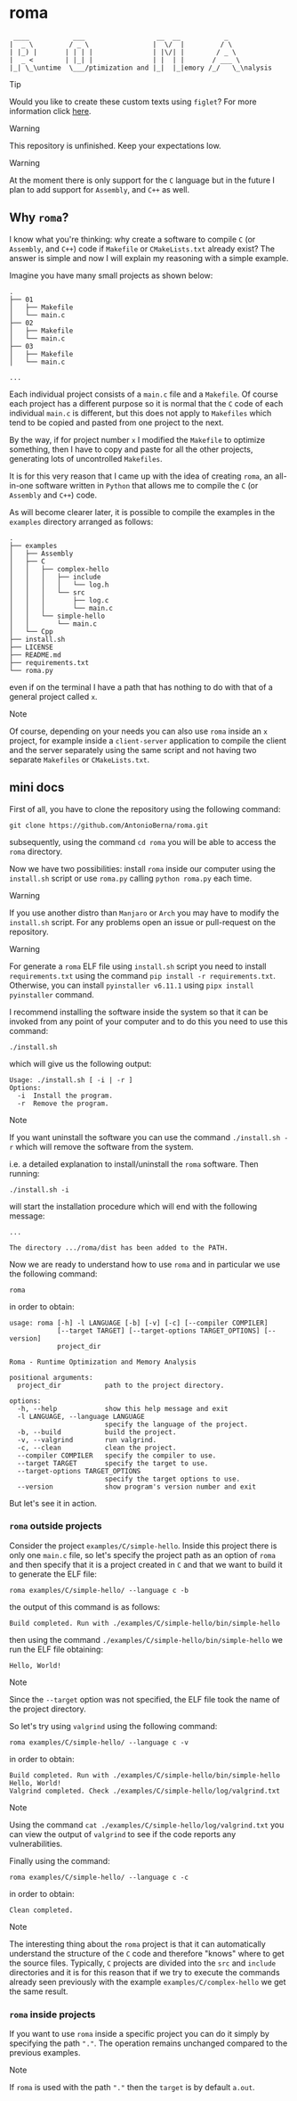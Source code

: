 # roma

```
 ____           ___                  __  __           _
|  _ \         / _ \                |  \/  |         / \ 
| |_) |       | | | |               | |\/| |        / _ \ 
|  _ <        | |_| |               | |  | |       / ___ \
|_| \_\untime  \___/ptimization and |_|  |_|emory /_/   \_\nalysis
```

> [!TIP]
> Would you like to create these custom texts using `figlet`? For more information click [here](https://github.com/AntonioBerna/maximus.git).

> [!WARNING]
> This repository is unfinished. Keep your expectations low.

> [!WARNING]
> At the moment there is only support for the `C` language but in the future I plan to add support for `Assembly`, and `C++` as well.

## Why `roma`?

I know what you're thinking: why create a software to compile `C` (or `Assembly`, and `C++`) code if `Makefile` or `CMakeLists.txt` already exist? The answer is simple and now I will explain my reasoning with a simple example.

Imagine you have many small projects as shown below:

```
.
├── 01
│   ├── Makefile
│   └── main.c
├── 02
│   ├── Makefile
│   └── main.c
├── 03
│   ├── Makefile
│   └── main.c

...
```

Each individual project consists of a `main.c` file and a `Makefile`. Of course each project has a different purpose so it is normal that the `C` code of each individual `main.c` is different, but this does not apply to `Makefiles` which tend to be copied and pasted from one project to the next.

By the way, if for project number `x` I modified the `Makefile` to optimize something, then I have to copy and paste for all the other projects, generating lots of uncontrolled `Makefiles`.

It is for this very reason that I came up with the idea of ​​creating `roma`, an all-in-one software written in `Python` that allows me to compile the `C` (or `Assembly` and `C++`) code.

As will become clearer later, it is possible to compile the examples in the `examples` directory arranged as follows:

```
.
├── examples
│   ├── Assembly
│   ├── C
│   │   ├── complex-hello
│   │   │   ├── include
│   │   │   │   └── log.h
│   │   │   └── src
│   │   │       ├── log.c
│   │   │       └── main.c
│   │   └── simple-hello
│   │       └── main.c
│   └── Cpp
├── install.sh
├── LICENSE
├── README.md
├── requirements.txt
└── roma.py
```

even if on the terminal I have a path that has nothing to do with that of a general project called `x`.

> [!NOTE]
> Of course, depending on your needs you can also use `roma` inside an `x` project, for example inside a `client-server` application to compile the client and the server separately using the same script and not having two separate `Makefiles` or `CMakeLists.txt`.

## mini docs

First of all, you have to clone the repository using the following command:

```
git clone https://github.com/AntonioBerna/roma.git
```

subsequently, using the command `cd roma` you will be able to access the `roma` directory.

Now we have two possibilities: install `roma` inside our computer using the `install.sh` script or use `roma.py` calling `python roma.py` each time.

> [!WARNING]
> If you use another distro than `Manjaro` or `Arch` you may have to modify the `install.sh` script. For any problems open an issue or pull-request on the repository.

> [!WARNING]
> For generate a `roma` ELF file using `install.sh` script you need to install `requirements.txt` using the command `pip install -r requirements.txt`. Otherwise, you can install `pyinstaller v6.11.1` using `pipx install pyinstaller` command.

I recommend installing the software inside the system so that it can be invoked from any point of your computer and to do this you need to use this command:

```
./install.sh
```

which will give us the following output:

```
Usage: ./install.sh [ -i | -r ]
Options:
  -i  Install the program.
  -r  Remove the program.
```

> [!NOTE]
> If you want uninstall the software you can use the command `./install.sh -r` which will remove the software from the system.

i.e. a detailed explanation to install/uninstall the `roma` software. Then running:

```
./install.sh -i
```

will start the installation procedure which will end with the following message:

```
...

The directory .../roma/dist has been added to the PATH.
```

Now we are ready to understand how to use `roma` and in particular we use the following command:

```
roma
```

in order to obtain:

```
usage: roma [-h] -l LANGUAGE [-b] [-v] [-c] [--compiler COMPILER]
            [--target TARGET] [--target-options TARGET_OPTIONS] [--version]
            project_dir

Roma - Runtime Optimization and Memory Analysis

positional arguments:
  project_dir           path to the project directory.

options:
  -h, --help            show this help message and exit
  -l LANGUAGE, --language LANGUAGE
                        specify the language of the project.
  -b, --build           build the project.
  -v, --valgrind        run valgrind.
  -c, --clean           clean the project.
  --compiler COMPILER   specify the compiler to use.
  --target TARGET       specify the target to use.
  --target-options TARGET_OPTIONS
                        specify the target options to use.
  --version             show program's version number and exit
```

But let's see it in action. 

### `roma` outside projects

Consider the project `examples/C/simple-hello`. Inside this project there is only one `main.c` file, so let's specify the project path as an option of `roma` and then specify that it is a project created in `C` and that we want to build it to generate the ELF file:

```
roma examples/C/simple-hello/ --language c -b
```

the output of this command is as follows:

```
Build completed. Run with ./examples/C/simple-hello/bin/simple-hello
```

then using the command `./examples/C/simple-hello/bin/simple-hello` we run the ELF file obtaining:

```
Hello, World!
```

> [!NOTE]
> Since the `--target` option was not specified, the ELF file took the name of the project directory.

So let's try using `valgrind` using the following command:

```
roma examples/C/simple-hello/ --language c -v
```

in order to obtain:

```
Build completed. Run with ./examples/C/simple-hello/bin/simple-hello
Hello, World!
Valgrind completed. Check ./examples/C/simple-hello/log/valgrind.txt
```

> [!NOTE]
> Using the command `cat ./examples/C/simple-hello/log/valgrind.txt` you can view the output of `valgrind` to see if the code reports any vulnerabilities.

Finally using the command:

```
roma examples/C/simple-hello/ --language c -c
```

in order to obtain:

```
Clean completed.
```

> [!NOTE]
> The interesting thing about the `roma` project is that it can automatically understand the structure of the `C` code and therefore "knows" where to get the source files. Typically, `C` projects are divided into the `src` and `include` directories and it is for this reason that if we try to execute the commands already seen previously with the example `examples/C/complex-hello` we get the same result.

### `roma` inside projects

If you want to use `roma` inside a specific project you can do it simply by specifying the path `"."`. The operation remains unchanged compared to the previous examples.

> [!NOTE]
> If `roma` is used with the path `"."` then the `target` is by default `a.out`.
